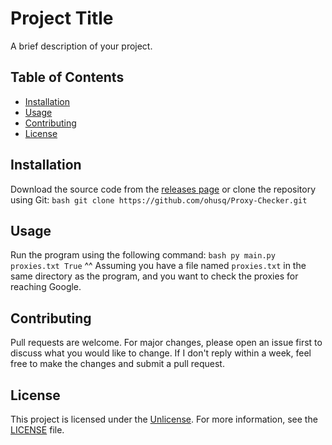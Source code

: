 # Project Title

A brief description of your project.

## Table of Contents

- [Installation](#installation)
- [Usage](#usage)
- [Contributing](#contributing)
- [License](#license)

## Installation

Download the source code from the [releases page](https://github.com/ohusq/Proxy-Checker/releases) or clone the repository using Git:
```bash git clone https://github.com/ohusq/Proxy-Checker.git```

## Usage

Run the program using the following command:
```bash py main.py proxies.txt True```
^^ Assuming you have a file named `proxies.txt` in the same directory as the program, and you want to check the proxies for reaching Google.

## Contributing

Pull requests are welcome. For major changes, please open an issue first to discuss what you would like to change. If I don't reply within a week, feel free to make the changes and submit a pull request.

## License

This project is licensed under the [Unlicense](https://unlicense.org/). For more information, see the [LICENSE](LICENSE) file.
